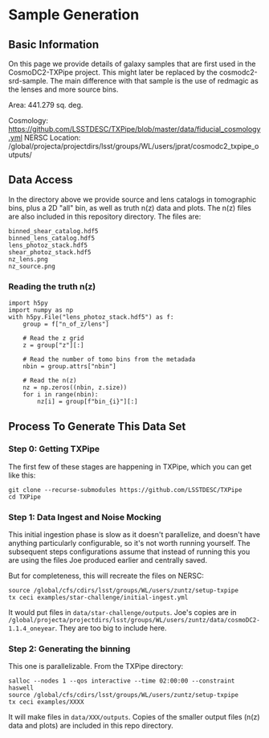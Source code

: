 # Sample Generation

## Basic Information

On this page we provide details of galaxy samples that are first used in the CosmoDC2-TXPipe project. This might later be replaced by the cosmodc2-srd-sample. The main difference with that sample is the use of redmagic as the lenses and more source bins. 

Area: 441.279 sq. deg.

Cosmology: https://github.com/LSSTDESC/TXPipe/blob/master/data/fiducial_cosmology.yml
NERSC Location: /global/projecta/projectdirs/lsst/groups/WL/users/jprat/cosmodc2_txpipe_outputs/


## Data Access

In the directory above we provide source and lens catalogs in tomographic bins, plus a 2D "all" bin, as well as truth n(z) data and plots. The n(z) files are also included in this repository directory. The files are:

    binned_shear_catalog.hdf5
    binned_lens_catalog.hdf5
    lens_photoz_stack.hdf5
    shear_photoz_stack.hdf5
    nz_lens.png
    nz_source.png  


### Reading the truth n(z)

    import h5py
    import numpy as np
    with h5py.File("lens_photoz_stack.hdf5") as f:
        group = f["n_of_z/lens"]

        # Read the z grid
        z = group["z"][:]

        # Read the number of tomo bins from the metadada
        nbin = group.attrs["nbin"]

        # Read the n(z)
        nz = np.zeros((nbin, z.size))
        for i in range(nbin):
            nz[i] = group[f"bin_{i}"][:]


## Process To Generate This Data Set

### Step 0: Getting TXPipe


The first few of these stages are happening in TXPipe, which you can get like this:

    git clone --recurse-submodules https://github.com/LSSTDESC/TXPipe
    cd TXPipe

### Step 1: Data Ingest and Noise Mocking

This initial ingestion phase is slow as it doesn't parallelize, and doesn't
have anything particularly configurable, so it's not worth running yourself. 
The subsequent steps configurations assume that instead of running this you are
using the files Joe produced earlier and centrally saved.

But for completeness, this will recreate the files on NERSC:

    source /global/cfs/cdirs/lsst/groups/WL/users/zuntz/setup-txpipe
    tx ceci examples/star-challenge/initial-ingest.yml


It would put files in `data/star-challenge/outputs`.  Joe's copies are in
`/global/projecta/projectdirs/lsst/groups/WL/users/zuntz/data/cosmoDC2-1.1.4_oneyear`.
They are too big to include here.

### Step 2: Generating the binning

This one is parallelizable.  From the TXPipe directory:

    salloc --nodes 1 --qos interactive --time 02:00:00 --constraint haswell
    source /global/cfs/cdirs/lsst/groups/WL/users/zuntz/setup-txpipe
    tx ceci examples/XXXX

It will make files in `data/XXX/outputs`.  Copies of the smaller output files (n(z) data and plots) are included in this repo directory.
